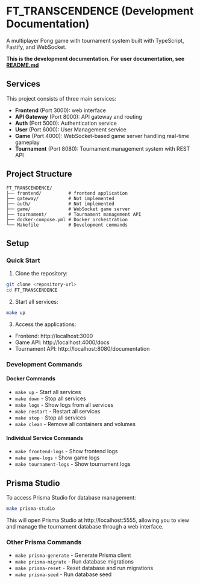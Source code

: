 # FT_TRANSCENDENCE (Development Documentation)

A multiplayer Pong game with tournament system built with TypeScript, Fastify, and WebSocket.

**This is the development documentation. For user documentation, see [README.md](./README.md)**

## Services

This project consists of three main services:

- **Frontend** (Port 3000): web interface
- **API Gateway** (Port 8000): API gateway and routing
- **Auth** (Port 5000): Authentication service
- **User** (Port 6000): User Management service
- **Game** (Port 4000): WebSocket-based game server handling real-time gameplay
- **Tournament** (Port 8080): Tournament management system with REST API

## Project Structure

```
FT_TRANSCENDENCE/
├── frontend/          # frontend application
├── gateway/           # Not implemented
├── auth/              # Not implemented
├── game/              # WebSocket game server
├── tournament/        # Tournament management API
├── docker-compose.yml # Docker orchestration
└── Makefile           # Development commands
```

## Setup

### Quick Start

1. Clone the repository:
```bash
git clone <repository-url>
cd FT_TRANSCENDENCE
```

2. Start all services:
```bash
make up
```

3. Access the applications:
- Frontend: http://localhost:3000
- Game API: http://localhost:4000/docs
- Tournament API: http://localhost:8080/documentation

### Development Commands

#### Docker Commands
- `make up` - Start all services
- `make down` - Stop all services
- `make logs` - Show logs from all services
- `make restart` - Restart all services
- `make stop` - Stop all services
- `make clean` - Remove all containers and volumes

#### Individual Service Commands
- `make frontend-logs` - Show frontend logs
- `make game-logs` - Show game logs
- `make tournament-logs` - Show tournament logs


## Prisma Studio

To access Prisma Studio for database management:

```bash
make prisma-studio
```

This will open Prisma Studio at http://localhost:5555, allowing you to view and manage the tournament database through a web interface.

### Other Prisma Commands

- `make prisma-generate` - Generate Prisma client
- `make prisma-migrate` - Run database migrations  
- `make prisma-reset` - Reset database and run migrations
- `make prisma-seed` - Run database seed

